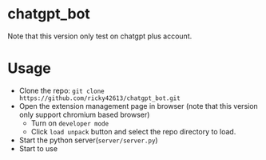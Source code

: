 # chatgpt_bot
Note that this version only test on chatgpt plus account.
# Usage
* Clone the repo: `git clone https://github.com/ricky42613/chatgpt_bot.git`
* Open the extension management page in browser (note that this version only support chromium based browser)
  * Turn on `developer mode`
  * Click `load unpack` button and select the repo directory to load.
* Start the python server(`server/server.py`)
* Start to use
